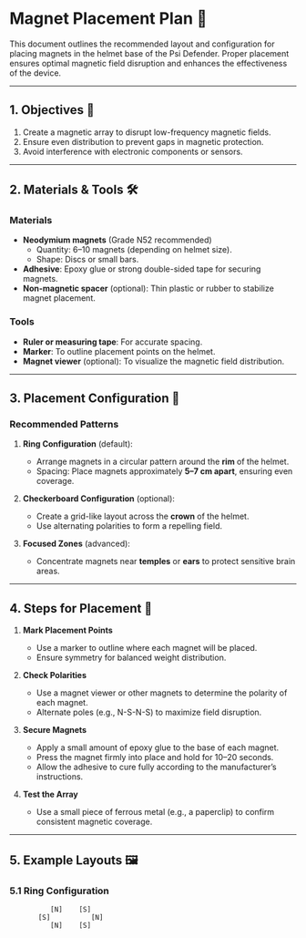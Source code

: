 # Magnet Placement Plan 🧲

This document outlines the recommended layout and configuration for placing magnets in the helmet base of the Psi Defender. Proper placement ensures optimal magnetic field disruption and enhances the effectiveness of the device.

---

## 1. Objectives 🎯

1. Create a magnetic array to disrupt low-frequency magnetic fields.
2. Ensure even distribution to prevent gaps in magnetic protection.
3. Avoid interference with electronic components or sensors.

---

## 2. Materials & Tools 🛠️

### Materials
- **Neodymium magnets** (Grade N52 recommended)
  - Quantity: 6–10 magnets (depending on helmet size).
  - Shape: Discs or small bars.
- **Adhesive**: Epoxy glue or strong double-sided tape for securing magnets.
- **Non-magnetic spacer** (optional): Thin plastic or rubber to stabilize magnet placement.

### Tools
- **Ruler or measuring tape**: For accurate spacing.
- **Marker**: To outline placement points on the helmet.
- **Magnet viewer** (optional): To visualize the magnetic field distribution.

---

## 3. Placement Configuration 📐

### Recommended Patterns
1. **Ring Configuration** (default):  
   - Arrange magnets in a circular pattern around the **rim** of the helmet.
   - Spacing: Place magnets approximately **5–7 cm apart**, ensuring even coverage.

2. **Checkerboard Configuration** (optional):  
   - Create a grid-like layout across the **crown** of the helmet.
   - Use alternating polarities to form a repelling field.

3. **Focused Zones** (advanced):  
   - Concentrate magnets near **temples** or **ears** to protect sensitive brain areas.

---

## 4. Steps for Placement 🧩

1. **Mark Placement Points**  
   - Use a marker to outline where each magnet will be placed.
   - Ensure symmetry for balanced weight distribution.

2. **Check Polarities**  
   - Use a magnet viewer or other magnets to determine the polarity of each magnet.
   - Alternate poles (e.g., N-S-N-S) to maximize field disruption.

3. **Secure Magnets**  
   - Apply a small amount of epoxy glue to the base of each magnet.
   - Press the magnet firmly into place and hold for 10–20 seconds.
   - Allow the adhesive to cure fully according to the manufacturer’s instructions.

4. **Test the Array**  
   - Use a small piece of ferrous metal (e.g., a paperclip) to confirm consistent magnetic coverage.

---

## 5. Example Layouts 🖼️

### 5.1 Ring Configuration
```plaintext
          [N]    [S]
       [S]          [N]
          [N]    [S]